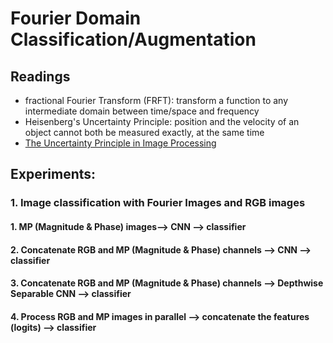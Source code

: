 # Fourier Domain Classification/Augmentation
## Readings
- fractional Fourier Transform (FRFT): transform a function to any intermediate domain between time/space and frequency
- Heisenberg's Uncertainty Principle: position and the velocity of an object cannot both be measured exactly, at the same time
- [The Uncertainty Principle in Image Processing](https://sci-hub.do/https://ieeexplore.ieee.org/document/4767599)

## Experiments:
### 1. Image classification with Fourier Images and RGB images
#### 1. MP (Magnitude & Phase) images--> CNN --> classifier
#### 2. Concatenate RGB and MP (Magnitude & Phase) channels --> CNN --> classifier
#### 3. Concatenate RGB and MP (Magnitude & Phase) channels --> Depthwise Separable CNN --> classifier
#### 4. Process RGB and MP images in parallel --> concatenate the features (logits) --> classifier
 
